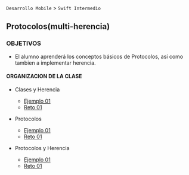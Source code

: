 
`Desarrollo Mobile` > `Swift Intermedio` 

## Protocolos(multi-herencia)

### OBJETIVOS 

- El alumno aprenderá los conceptos básicos de Protocolos, así como tambien a implementar herencia.

#### ORGANIZACION DE LA CLASE 

- Clases y Herencia

	- [Ejemplo 01](Ejemplo-01)
	- [Reto 01](Reto-01)

- Protocolos

	- [Ejemplo 01](Ejemplo-01)
	- [Reto 01](Reto-01)

- Protocolos y Herencia

	- [Ejemplo 01](Ejemplo-01)
	- [Reto 01](Reto-01)

